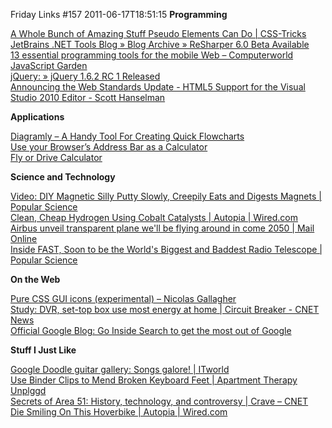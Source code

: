 Friday Links #157
2011-06-17T18:51:15
**Programming**

[A Whole Bunch of Amazing Stuff Pseudo Elements Can Do | CSS-Tricks](http://css-tricks.com/pseudo-element-roundup/)   
[JetBrains .NET Tools Blog » Blog Archive » ReSharper 6.0 Beta Available](http://blogs.jetbrains.com/dotnet/2011/06/resharper-60-beta-available/)   
[13 essential programming tools for the mobile Web – Computerworld](http://www.computerworld.com/s/article/9217579/13_essential_programming_tools_for_the_mobile_Web?source=rss_latest_content)   
[JavaScript Garden](http://bonsaiden.github.com/JavaScript-Garden/)   
[jQuery: » jQuery 1.6.2 RC 1 Released](http://blog.jquery.com/2011/06/14/jquery-162rc1-released/)   
[Announcing the Web Standards Update - HTML5 Support for the Visual Studio 2010 Editor - Scott Hanselman](http://www.hanselman.com/blog/AnnouncingTheWebStandardsUpdateHTML5SupportForTheVisualStudio2010Editor.aspx)

**Applications**

[Diagramly – A Handy Tool For Creating Quick Flowcharts](http://www.makeuseof.com/tag/diagramly-handy-tool-creating-quick-flowcharts/)   
[Use your Browser’s Address Bar as a Calculator](http://www.labnol.org/software/web-browser-as-calculator/19557/)   
[Fly or Drive Calculator](http://www.befrugal.com/tools/fly-or-drive-calculator/)

**Science and Technology**

[Video: DIY Magnetic Silly Putty Slowly, Creepily Eats and Digests Magnets | Popular Science](http://www.popsci.com/diy/article/2011-06/video-diy-magnetic-silly-putty-slowly-creepily-eats-and-digests-magnets)   
[Clean, Cheap Hydrogen Using Cobalt Catalysts | Autopia | Wired.com](http://www.wired.com/autopia/2011/06/clean-cheap-hydrogen-using-cobalt-catalysts/)   
[Airbus unveil transparent plane we'll be flying around in come 2050 | Mail Online](http://www.dailymail.co.uk/sciencetech/article-2003052/Airbus-unveil-transparent-plane-flying-come-2050.html)   
[Inside FAST, Soon to be the World's Biggest and Baddest Radio Telescope | Popular Science](http://www.popsci.com/technology/article/2011-06/inside-fast-soon-be-worlds-biggest-and-baddest-radio-telescope)

**On the Web**

[Pure CSS GUI icons (experimental) – Nicolas Gallagher](http://nicolasgallagher.com/pure-css-gui-icons/)   
[Study: DVR, set-top box use most energy at home | Circuit Breaker - CNET News](http://news.cnet.com/8301-31021_3-20071139-260/study-dvr-set-top-box-use-most-energy-at-home/?part=rss&subj=news&tag=2547-1_3-0-20)   
[Official Google Blog: Go Inside Search to get the most out of Google](http://googleblog.blogspot.com/2011/06/go-inside-search-to-get-most-out-of.html)

**Stuff I Just Like**

[Google Doodle guitar gallery: Songs galore! | ITworld](http://www.itworld.com/offbeat/173089/google-doodle-guitar-gallery-songs-galore)   
[Use Binder Clips to Mend Broken Keyboard Feet | Apartment Therapy Unplggd](http://www.unplggd.com/unplggd/how-to/use-binder-clips-to-mend-broken-keyboard-feet-148793)   
[Secrets of Area 51: History, technology, and controversy | Crave – CNET](http://news.cnet.com/8301-17938_105-20070606-1/secrets-of-area-51-history-technology-and-controversy/?part=rss&subj=news&tag=2547-1_3-0-20)   
[Die Smiling On This Hoverbike | Autopia | Wired.com](http://www.wired.com/autopia/2011/06/die-smiling-on-this-hoverbike/)
